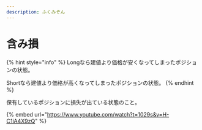 ```yaml
---
description: ふくみぞん
---
```


# 含み損

{% hint style="info" %}
Longなら建値より価格が安くなってしまったポジションの状態。

Shortなら建値より価格が高くなってしまったポジションの状態。
{% endhint %}

保有しているポジションに損失が出ている状態のこと。



{% embed url="https://www.youtube.com/watch?t=1029s&v=H-C1iA4X9zQ" %}

